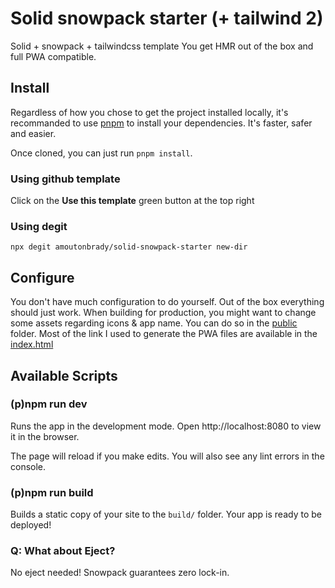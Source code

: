 # Solid snowpack starter (+ tailwind 2)

Solid + snowpack + tailwindcss template
You get HMR out of the box and full PWA compatible.

## Install

Regardless of how you chose to get the project installed locally, it's recommanded to use [pnpm](https://pnpm.js.org/) to install your dependencies. It's faster, safer and easier.

Once cloned, you can just run `pnpm install`.

### Using github template

Click on the **Use this template** green button at the top right

### Using degit

`npx degit amoutonbrady/solid-snowpack-starter new-dir`

## Configure

You don't have much configuration to do yourself. Out of the box everything should just work.
When building for production, you might want to change some assets regarding icons & app name. You can do so in the [public](./public) folder.
Most of the link I used to generate the PWA files are available in the [index.html](./public/index.html)

## Available Scripts

### (p)npm run dev

Runs the app in the development mode.
Open http://localhost:8080 to view it in the browser.

The page will reload if you make edits.
You will also see any lint errors in the console.

### (p)npm run build

Builds a static copy of your site to the `build/` folder.
Your app is ready to be deployed!

### Q: What about Eject?

No eject needed! Snowpack guarantees zero lock-in.
